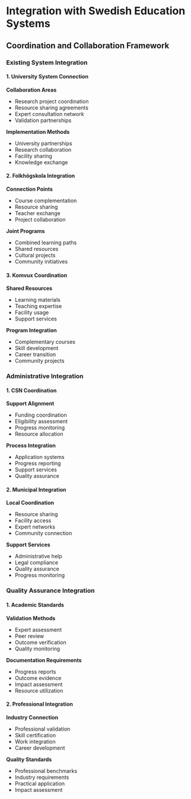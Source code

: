 # Integration with Swedish Education Systems
## Coordination and Collaboration Framework

### Existing System Integration

#### 1. University System Connection
**Collaboration Areas**
- Research project coordination
- Resource sharing agreements
- Expert consultation network
- Validation partnerships

**Implementation Methods**
- University partnerships
- Research collaboration
- Facility sharing
- Knowledge exchange

#### 2. Folkhögskola Integration
**Connection Points**
- Course complementation
- Resource sharing
- Teacher exchange
- Project collaboration

**Joint Programs**
- Combined learning paths
- Shared resources
- Cultural projects
- Community initiatives

#### 3. Komvux Coordination
**Shared Resources**
- Learning materials
- Teaching expertise
- Facility usage
- Support services

**Program Integration**
- Complementary courses
- Skill development
- Career transition
- Community projects

### Administrative Integration

#### 1. CSN Coordination
**Support Alignment**
- Funding coordination
- Eligibility assessment
- Progress monitoring
- Resource allocation

**Process Integration**
- Application systems
- Progress reporting
- Support services
- Quality assurance

#### 2. Municipal Integration
**Local Coordination**
- Resource sharing
- Facility access
- Expert networks
- Community connection

**Support Services**
- Administrative help
- Legal compliance
- Quality assurance
- Progress monitoring

### Quality Assurance Integration

#### 1. Academic Standards
**Validation Methods**
- Expert assessment
- Peer review
- Outcome verification
- Quality monitoring

**Documentation Requirements**
- Progress reports
- Outcome evidence
- Impact assessment
- Resource utilization

#### 2. Professional Integration
**Industry Connection**
- Professional validation
- Skill certification
- Work integration
- Career development

**Quality Standards**
- Professional benchmarks
- Industry requirements
- Practical application
- Impact assessment
